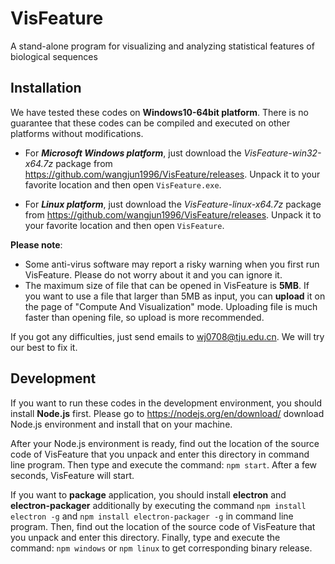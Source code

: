 # VisFeature
A stand-alone program for visualizing and analyzing statistical features of biological sequences

## Installation

We have tested these codes on **Windows10-64bit platform**. There is no guarantee that these codes can be compiled and executed on other platforms without modifications.

- For ***Microsoft Windows platform***, just download the *VisFeature-win32-x64.7z* package from https://github.com/wangjun1996/VisFeature/releases. Unpack it to your favorite location and then open `VisFeature.exe`.

- For ***Linux platform***, just download the *VisFeature-linux-x64.7z* package from https://github.com/wangjun1996/VisFeature/releases. Unpack it to your favorite location and then open `VisFeature`.

**Please note**: 

- Some anti-virus software may report a risky warning when you first run VisFeature. Please do not worry about it and you can ignore it.
- The maximum size of file that can be opened in VisFeature is **5MB**. If you want to use a file that larger than 5MB as input, you can **upload** it on the page of "Compute And Visualization" mode. Uploading file is much faster than opening file, so upload is more recommended.

If you got any difficulties, just send emails to wj0708@tju.edu.cn. We will try our best to fix it.

## Development
If you want to run these codes in the development environment, you should install **Node.js** first. Please go to https://nodejs.org/en/download/ download Node.js environment and install that on your machine.

After your Node.js environment is ready, find out the location of the source code of VisFeature that you unpack and enter this directory in command line program. Then type and execute the command: `npm start`. After a few seconds, VisFeature will start.

If you want to **package** application, you should install **electron** and **electron-packager** additionally by executing the command `npm install electron -g` and `npm install electron-packager -g`  in command line program. Then, find out the location of the source code of VisFeature that you unpack and enter this directory. Finally, type and execute the command: `npm windows` or `npm linux`  to get corresponding binary release.